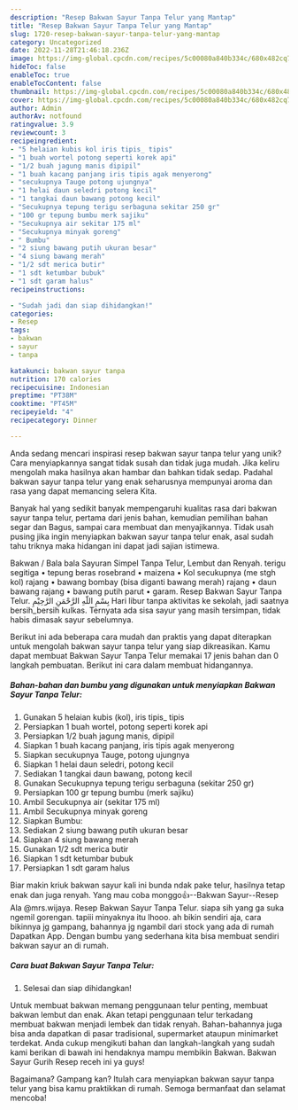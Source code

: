 ```yaml
---
description: "Resep Bakwan Sayur Tanpa Telur yang Mantap"
title: "Resep Bakwan Sayur Tanpa Telur yang Mantap"
slug: 1720-resep-bakwan-sayur-tanpa-telur-yang-mantap
category: Uncategorized
date: 2022-11-28T21:46:18.236Z
image: https://img-global.cpcdn.com/recipes/5c00080a840b334c/680x482cq70/bakwan-sayur-tanpa-telur-foto-resep-utama.jpg
hideToc: false
enableToc: true
enableTocContent: false
thumbnail: https://img-global.cpcdn.com/recipes/5c00080a840b334c/680x482cq70/bakwan-sayur-tanpa-telur-foto-resep-utama.jpg
cover: https://img-global.cpcdn.com/recipes/5c00080a840b334c/680x482cq70/bakwan-sayur-tanpa-telur-foto-resep-utama.jpg
author: Admin
authorAv: notfound
ratingvalue: 3.9
reviewcount: 3
recipeingredient:
- "5 helaian kubis kol iris tipis_ tipis"
- "1 buah wortel potong seperti korek api"
- "1/2 buah jagung manis dipipil"
- "1 buah kacang panjang iris tipis agak menyerong"
- "secukupnya Tauge potong ujungnya"
- "1 helai daun seledri potong kecil"
- "1 tangkai daun bawang potong kecil"
- "Secukupnya tepung terigu serbaguna sekitar 250 gr"
- "100 gr tepung bumbu merk sajiku"
- "Secukupnya air sekitar 175 ml"
- "Secukupnya minyak goreng"
- " Bumbu"
- "2 siung bawang putih ukuran besar"
- "4 siung bawang merah"
- "1/2 sdt merica butir"
- "1 sdt ketumbar bubuk"
- "1 sdt garam halus"
recipeinstructions:

- "Sudah jadi dan siap dihidangkan!"
categories:
- Resep
tags:
- bakwan
- sayur
- tanpa

katakunci: bakwan sayur tanpa 
nutrition: 170 calories
recipecuisine: Indonesian
preptime: "PT38M"
cooktime: "PT45M"
recipeyield: "4"
recipecategory: Dinner

---
```





Anda sedang mencari inspirasi resep bakwan sayur tanpa telur yang unik? Cara menyiapkannya sangat tidak susah dan tidak juga mudah. Jika keliru mengolah maka hasilnya akan hambar dan bahkan tidak sedap. Padahal bakwan sayur tanpa telur yang enak seharusnya mempunyai aroma dan rasa yang dapat memancing selera Kita.





Banyak hal yang sedikit banyak mempengaruhi kualitas rasa dari bakwan sayur tanpa telur, pertama dari jenis bahan, kemudian pemilihan bahan segar dan Bagus, sampai cara membuat dan menyajikannya. Tidak usah pusing jika ingin menyiapkan bakwan sayur tanpa telur enak,      asal sudah tahu triknya maka hidangan ini dapat jadi sajian istimewa.














Bakwan / Bala bala Sayuran Simpel Tanpa Telur, Lembut dan Renyah. terigu segitiga • tepung beras rosebrand • maizena • Kol secukupnya (me stgh kol) rajang • bawang bombay (bisa diganti bawang merah) rajang • daun bawang rajang • bawang putih parut • garam. Resep Bakwan Sayur Tanpa Telur. بِسْمِ اللّهِ الرَّحْمَنِ الرَّحِيْمِ Hari libur tanpa aktivitas ke sekolah, jadi saatnya bersih_bersih kulkas. Ternyata ada sisa sayur yang masih tersimpan, tidak habis dimasak sayur sebelumnya.






Berikut ini ada beberapa cara mudah dan praktis yang dapat diterapkan untuk mengolah bakwan sayur tanpa telur yang siap dikreasikan. Kamu dapat membuat Bakwan Sayur Tanpa Telur memakai 17 jenis bahan dan 0 langkah pembuatan. Berikut ini cara dalam membuat hidangannya.

<!--inarticleads1-->

##### Bahan-bahan dan bumbu yang digunakan untuk menyiapkan Bakwan Sayur Tanpa Telur:

1. Gunakan 5 helaian kubis (kol), iris tipis_ tipis
1. Persiapkan 1 buah wortel, potong seperti korek api
1. Persiapkan 1/2 buah jagung manis, dipipil
1. Siapkan 1 buah kacang panjang, iris tipis agak menyerong
1. Siapkan secukupnya Tauge, potong ujungnya
1. Siapkan 1 helai daun seledri, potong kecil
1. Sediakan 1 tangkai daun bawang, potong kecil
1. Gunakan Secukupnya tepung terigu serbaguna (sekitar 250 gr)
1. Persiapkan 100 gr tepung bumbu (merk sajiku)
1. Ambil Secukupnya air (sekitar 175 ml)
1. Ambil Secukupnya minyak goreng
1. Siapkan  Bumbu:
1. Sediakan 2 siung bawang putih ukuran besar
1. Siapkan 4 siung bawang merah
1. Gunakan 1/2 sdt merica butir
1. Siapkan 1 sdt ketumbar bubuk
1. Persiapkan 1 sdt garam halus


Biar makin kriuk bakwan sayur kali ini bunda ndak pake telur, hasilnya tetap enak dan juga renyah. Yang mau coba monggo👍--Bakwan Sayur--Resep Ala @mrs.wijaya. Resep Bakwan Sayur Tanpa Telur. siapa sih yang ga suka ngemil gorengan. tapiii minyaknya itu lhooo. ah bikin sendiri aja, cara bikinnya jg gampang, bahannya jg ngambil dari stock yang ada di rumah Dapatkan App. Dengan bumbu yang sederhana kita bisa membuat sendiri bakwan sayur an di rumah. 

<!--inarticleads2-->

##### Cara buat Bakwan Sayur Tanpa Telur:


1. Selesai dan siap dihidangkan!

Untuk membuat bakwan memang penggunaan telur penting, membuat bakwan lembut dan enak. Akan tetapi penggunaan telur terkadang membuat bakwan menjadi lembek dan tidak renyah. Bahan-bahannya juga bisa anda dapatkan di pasar tradisional, supermarket ataupun minimarket terdekat. Anda cukup mengikuti bahan dan langkah-langkah yang sudah kami berikan di bawah ini hendaknya mampu membikin Bakwan. Bakwan Sayur Gurih Resep receh ini ya guys! 

Bagaimana? Gampang kan? Itulah cara menyiapkan bakwan sayur tanpa telur yang bisa kamu praktikkan di rumah. Semoga bermanfaat dan selamat mencoba!

